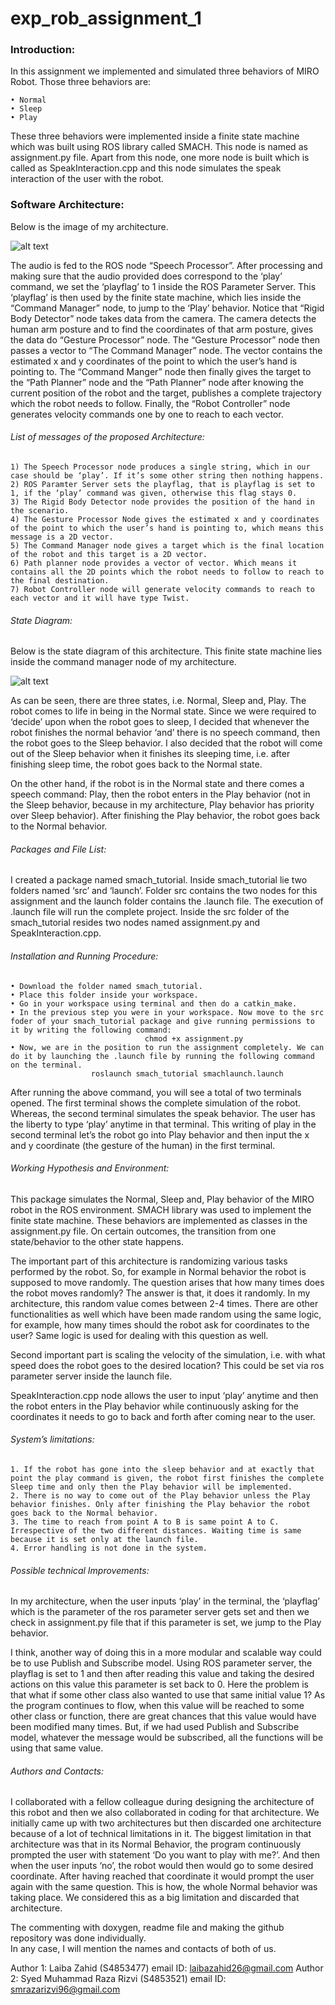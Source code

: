 # exp_rob_assignment_1

### Introduction: 

In this assignment we implemented and simulated three behaviors of MIRO Robot. Those three behaviors are:

    • Normal 
    • Sleep  
    • Play  

These three behaviors were implemented inside a finite state machine which was built using ROS library called SMACH. This node is named as assignment.py file. Apart from this node, one more node is built which is called as SpeakInteraction.cpp and this node simulates the speak interaction of the user with the robot. 

### Software Architecture:

Below is the image of my architecture. 

![alt text](https://github.com/laibazahid26/exp_rob_assignment_1/blob/main/architecture.png?raw=true)


The audio is fed to the ROS node “Speech Processor”. After processing and making sure that the audio provided does correspond to the ‘play’ command, we set the ‘playflag’ to 1 inside the ROS Parameter Server. This ‘playflag’ is then used by the finite state machine, which lies inside the “Command Manager” node, to jump to the ‘Play’ behavior. Notice that “Rigid Body Detector” node takes data from the camera. The camera detects the human arm posture and to find the coordinates of that arm posture, gives the data do “Gesture Processor” node.  The “Gesture Processor” node then passes a vector to “The Command Manager” node. The vector contains the estimated x and y coordinates of the point to which the user’s hand is pointing to.  The “Command Manger” node then finally gives the target to the “Path Planner” node and the “Path Planner” node after knowing the current position of the robot and the target, publishes a complete trajectory which the robot needs to follow. Finally, the “Robot Controller” node generates velocity commands one by one to reach to each vector.  

###### List of messages of the proposed Architecture:

    1) The Speech Processor node produces a single string, which in our case should be ‘play’. If it’s some other string then nothing happens. 
    2) ROS Paramter Server sets the playflag, that is playflag is set to 1, if the ‘play’ command was given, otherwise this flag stays 0.
    3) The Rigid Body Detector node provides the position of the hand in the scenario.  
    4) The Gesture Processor Node gives the estimated x and y coordinates of the point to which the user’s hand is pointing to, which means this message is a 2D vector.
    5) The Command Manager node gives a target which is the final location of the robot and this target is a 2D vector.
    6) Path planner node provides a vector of vector. Which means it contains all the 2D points which the robot needs to follow to reach to the final destination. 
    7) Robot Controller node will generate velocity commands to reach to each vector and it will have type Twist. 

###### State Diagram:

Below is the state diagram of this architecture. This finite state machine lies inside the command manager node of my architecture.

 ![alt text](https://github.com/laibazahid26/exp_rob_assignment_1/blob/main/finite%20state%20machine.png?raw=true)

As can be seen, there are three states, i.e. Normal, Sleep and, Play. The robot comes to life in being in the Normal state. Since we were required to ‘decide’ upon when the robot goes to sleep, I decided that  whenever the robot finishes the normal behavior ‘and’ there is no speech command, then the robot goes to the Sleep behavior. I also decided that the robot will come out of the Sleep behavior when it finishes its sleeping time, i.e. after finishing sleep time, the robot goes back to the Normal state. 

On the other hand, if the robot is in the Normal state and there comes a speech command: Play, then the robot enters in the Play behavior (not in the Sleep behavior, because in my architecture, Play behavior has priority over Sleep behavior). After finishing the Play behavior, the robot goes back to the Normal behavior. 

###### Packages and File List:
I created a package named smach_tutorial. Inside smach_tutorial lie two folders named ‘src’ and ‘launch’. Folder src contains the two nodes for this assignment and the launch folder contains the .launch file. The execution of .launch file will run the complete project. Inside the src folder of the smach_tutorial resides two nodes named assignment.py and SpeakInteraction.cpp. 

###### Installation and Running Procedure:

    • Download the folder named smach_tutorial. 
    • Place this folder inside your workspace. 
    • Go in your workspace using terminal and then do a catkin_make.
    • In the previous step you were in your workspace. Now move to the src foder of your smach_tutorial package and give running permissions to it by writing the following command:
                                  chmod +x assignment.py
    • Now, we are in the position to run the assignment completely. We can do it by launching the .launch file by running the following command on the terminal. 
		              roslaunch smach_tutorial smachlaunch.launch 

After running the above command, you will see a total of two terminals opened. The first terminal shows the complete simulation of the robot. Whereas, the second terminal simulates the speak behavior.  The user has the liberty to type ‘play’ anytime in that terminal. This writing of play in the second terminal let’s the robot go into Play behavior and then input the x and y coordinate (the gesture of the human) in the first terminal. 

###### Working Hypothesis and Environment: 

This package simulates the Normal, Sleep and, Play behavior of the MIRO robot in the ROS environment. SMACH library was used to implement the finite state machine. These behaviors are implemented as classes in the assignment.py file. On certain outcomes, the transition from one state/behavior to the other state happens.  

The important part of this architecture is randomizing various tasks performed by the robot. So, for example in Normal behavior the robot is supposed to move randomly. The question arises that how many times does the robot moves randomly? The answer is that, it does it randomly. In my architecture, this random value comes between 2-4 times. There are other functionalities as well which have been made random using the same logic, for example, how many times should the robot ask for coordinates to the user? Same logic is used for dealing with this question as well. 

Second important part is scaling the velocity of the simulation, i.e. with what speed does the robot goes to the desired location? This could be set via ros parameter server inside the launch file.   

SpeakInteraction.cpp node allows the user to input ‘play’ anytime and then the robot enters in the Play behavior while continuously asking for the coordinates it needs to go to back and forth after coming near to the user.

###### System’s limitations:

    1. If the robot has gone into the sleep behavior and at exactly that point the play command is given, the robot first finishes the complete Sleep time and only then the Play behavior will be implemented. 
    2. There is no way to come out of the Play behavior unless the Play behavior finishes. Only after finishing the Play behavior the robot goes back to the Normal behavior. 
    3. The time to reach from point A to B is same point A to C. Irrespective of the two different distances. Waiting time is same because it is set only at the launch file. 
    4. Error handling is not done in the system.

###### Possible technical Improvements:

In my architecture, when the user inputs ‘play’ in the terminal, the ‘playflag’ which is the parameter of the ros parameter server gets set and then we check in assignment.py file that if this parameter is set, we jump to the Play behavior. 

I think, another way of doing this in a more modular and scalable way could be to use Publish and Subscribe model. Using ROS parameter server, the playflag is set to 1 and then after reading this value and taking the desired actions on this value this parameter is set back to 0. Here the problem is that what if some other class also wanted to use that same initial value 1? As the program continues to flow, when this value will be reached to some other class or function, there are great chances that this value would have been modified many times. But, if we had used Publish and Subscribe model, whatever the message would be subscribed, all the functions will be using that same value.   

###### Authors and Contacts:

I collaborated with a fellow colleague during designing the architecture of this robot and then we also collaborated in coding for that architecture. We initially came up with two architectures but then discarded one architecture because of a lot of technical limitations in it. The biggest limitation in that architecture was that in its Normal Behavior, the program continuously prompted the user with statement ‘Do you want to play with me?’. And then when the user inputs ‘no’, the robot would then would go to some desired coordinate. After having reached that coordinate it would prompt the user again with the same question. This is how, the whole Normal behavior was taking place. We considered this as a big limitation and discarded that architecture. 

The commenting with doxygen, readme file and making the github repository was done individually.  
In any case, I will mention the names and contacts of both of us. 

Author 1: Laiba Zahid (S4853477)					email ID: laibazahid26@gmail.com
Author 2: Syed Muhammad Raza Rizvi (S4853521)		email ID: smrazarizvi96@gmail.com
 


  


  
